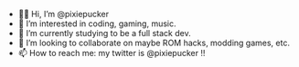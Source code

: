 - 🖖🏼 Hi, I’m @pixiepucker
- 👀 I’m interested in coding, gaming, music.
- 🌱 I’m currently studying to be a full stack dev.
- 🚩 I’m looking to collaborate on maybe ROM hacks, modding games, etc.
- 📫 How to reach me: my twitter is @pixiepucker !!

<!---
pixiepucker/pixiepucker is a ✨ special ✨ repository because its `README.md` (this file) appears on your GitHub profile.
You can click the Preview link to take a look at your changes.
--->
